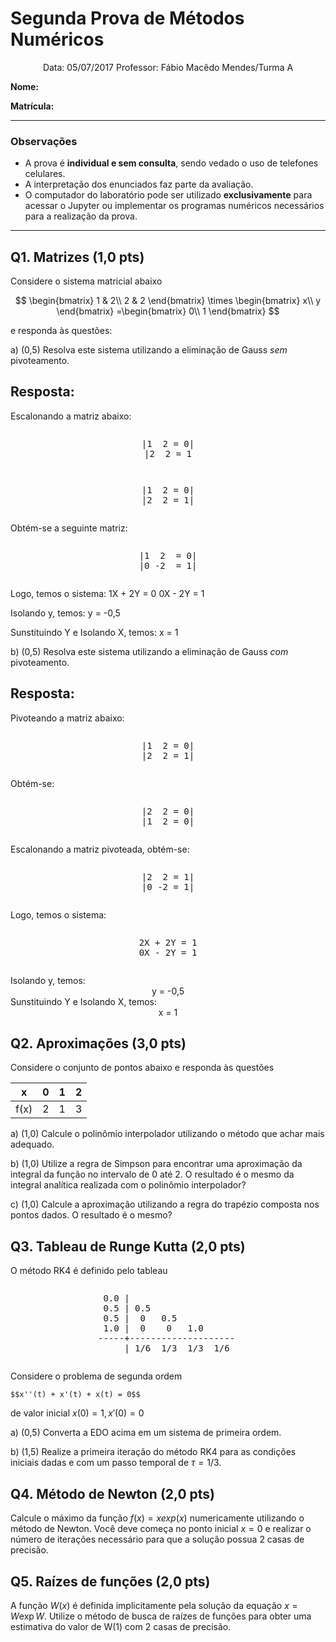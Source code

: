 <style>
@media only print {
    body {
        font-size: 0.75em;
        margin-left: 4.5%;
        margin-right: 4.5%;
    }
    h2 {page-break-before: always;}
    h2.first {page-break-before: avoid	;}
}
.wide { 
    height: 50em;
}
</style>


# Segunda Prova de Métodos Numéricos

<center>
Data: 05/07/2017
Professor: Fábio Macêdo Mendes/Turma A
</center>


**Nome:**

**Matrícula:**

***
### Observações

* A prova é **individual e sem consulta**, sendo vedado o uso de telefones celulares.
* A interpretação dos enunciados faz parte da avaliação.
* O computador do laboratório pode ser utilizado **exclusivamente** para acessar o Jupyter ou implementar os programas numéricos necessários para a realização da prova.
***


<h2 class="first">Q1. Matrizes (1,0 pts)</h2>
Considere o sistema matricial abaixo

$$
\begin{bmatrix}
1 & 2\\
2 & 2
\end{bmatrix} 
\times
\begin{bmatrix}
x\\
y
\end{bmatrix} 
=\begin{bmatrix}
0\\
1
\end{bmatrix} 
$$

e responda às questões:

a) (0,5) Resolva este sistema utilizando a eliminação de Gauss *sem* pivoteamento.
## Resposta:
Escalonando a matriz abaixo:
<center>
<pre style="padding: 1em; width: 16em; margin: 1em auto; font-size: 1em">
|1  2 = 0|
|2  2 = 1
</pre>
</center>

<center>
<pre style="padding: 1em; width: 16em; margin: 1em auto; font-size: 1em">
|1  2 = 0|
|2  2 = 1|
</pre>
</center>

Obtém-se a seguinte matriz:
<center>
<pre style="padding: 1em; width: 16em; margin: 1em auto; font-size: 1em">
|1  2  = 0|
|0 -2  = 1|
</pre>
</center>

Logo, temos o sistema:
1X + 2Y = 0
0X - 2Y = 1

Isolando y, temos:
y = -0,5

Sunstituindo Y e Isolando X, temos:
x = 1

b) (0,5) Resolva este sistema utilizando a eliminação de Gauss *com* pivoteamento.
## Resposta:
Pivoteando a matriz abaixo:
<center>
<pre style="padding: 1em; width: 16em; margin: 1em auto; font-size: 1em">
|1  2 = 0|
|2  2 = 1|
</pre>
</center>
Obtém-se:
<center>
<pre style="padding: 1em; width: 16em; margin: 1em auto; font-size: 1em">
|2  2 = 0|
|1  2 = 0|
</pre>
</center>
Escalonando a matriz pivoteada, obtém-se:
<center>
<pre style="padding: 1em; width: 16em; margin: 1em auto; font-size: 1em">
|2  2 = 1|
|0 -2 = 1|
</pre>
</center>
Logo, temos o sistema:
<center>
<pre style="padding: 1em; width: 16em; margin: 1em auto; font-size: 1em">
2X + 2Y = 1
0X - 2Y = 1
</center>
Isolando y, temos:
<center>
y = -0,5
</center>
Sunstituindo Y e Isolando X, temos:
<center>
x = 1
</center>

## Q2. Aproximações (3,0 pts)

Considere o conjunto de pontos abaixo e responda às questões

<center>

|   x   | 0   | 1   | 2   |
|:-----:|-----|-----|-----|
|  f(x) | 2   | 1   | 3   |

</center>

a) (1,0) Calcule o polinômio interpolador utilizando o método que achar mais adequado.

b) (1,0) Utilize a regra de Simpson para encontrar uma aproximação da integral 
da função no intervalo de 0 até 2. O resultado é o mesmo da integral analítica
realizada com o polinômio interpolador?

c) (1,0) Calcule a aproximação utilizando a regra do trapézio composta nos
pontos dados. O resultado é o mesmo?


## Q3. Tableau de Runge Kutta (2,0 pts)

O método RK4 é definido pelo tableau

<pre style="padding: 1em; width: 16em; margin: 1em auto; font-size: 1em">
 0.0 |
 0.5 | 0.5
 0.5 |  0   0.5
 1.0 |  0    0   1.0
-----+--------------------
     | 1/6  1/3  1/3  1/6
</pre>

Considere o problema de segunda ordem 

    $$x''(t) + x'(t) + x(t) = 0$$

de valor inicial $x(0) = 1, x'(0) = 0$

a) (0,5) Converta a EDO acima em um sistema de primeira ordem.

b) (1,5) Realize a primeira iteração do método RK4 para as condições iniciais 
dadas e com um passo temporal de $\tau = 1/3$.


## Q4. Método de Newton (2,0 pts)

Calcule o máximo da função $f(x) = x exp(x)$ numericamente utilizando o método
de Newton. Você deve começa no ponto inicial $x=0$ e realizar o número de 
iterações necessário para que a solução possua 2 casas de precisão.


## Q5. Raízes de funções (2,0 pts)

A função $W(x)$ é definida implicitamente pela solução da equação $x = W \exp{W}$. Utilize o método de busca de raízes de funções para obter uma estimativa do valor
de W(1) com 2 casas de precisão.